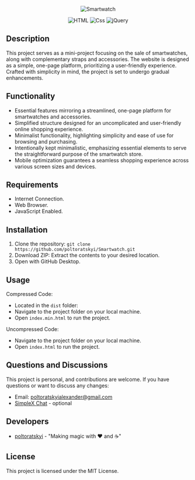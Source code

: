 <p align="center">
      <img src="https://i.ibb.co/xDdRkPS/image-2024-02-09-19-30-22.png" alt="Smartwatch">
</p>

<p align="center">
   <img src="https://img.shields.io/badge/HTML-v5-orange" alt="HTML">
   <img src="https://img.shields.io/badge/CSS-v3-blue" alt="Css">
   <img src="https://img.shields.io/badge/JavaScript-jQuery 3.7.1-yellow" alt="jQuery">
</p>

## Description

This project serves as a mini-project focusing on the sale of smartwatches, along with complementary straps and accessories. The website is designed as a simple, one-page platform, prioritizing a user-friendly experience. Crafted with simplicity in mind, the project is set to undergo gradual enhancements.

## Functionality

- Essential features mirroring a streamlined, one-page platform for smartwatches and accessories.
- Simplified structure designed for an uncomplicated and user-friendly online shopping experience.
- Minimalist functionality, highlighting simplicity and ease of use for browsing and purchasing.
- Intentionally kept minimalistic, emphasizing essential elements to serve the straightforward purpose of the smartwatch store.
- Mobile optimization guarantees a seamless shopping experience across various screen sizes and devices.

## Requirements

- Internet Connection.
- Web Browser.
- JavaScript Enabled.

## Installation

1. Clone the repository: `git clone https://github.com/poltoratskyi/Smartwatch.git`
2. Download ZIP: Extract the contents to your desired location.
3. Open with GitHub Desktop.

## Usage

Compressed Code:

- Located in the `dist` folder:
- Navigate to the project folder on your local machine.
- Open `index.min.html` to run the project.

Uncompressed Code:

- Navigate to the project folder on your local machine.
- Open `index.html` to run the project.

## Questions and Discussions

This project is personal, and contributions are welcome. If you have questions or want to discuss any changes:

- Email: poltoratskyialexander@gmail.com
- [SimpleX Chat](https://simplex.chat/contact#/?v=1-4&smp=smp%3A%2F%2FZKe4uxF4Z_aLJJOEsC-Y6hSkXgQS5-oc442JQGkyP8M%3D%40smp17.simplex.im%2FzBpStVueK_9NcNKGgWWZuAw4EuibJks7%23%2F%3Fv%3D1-2%26dh%3DMCowBQYDK2VuAyEAzFBHs6ZksFf4chVCsrjlbqNb1HoVra57zWxeCdnjMUI%253D%26srv%3Dogtwfxyi3h2h5weftjjpjmxclhb5ugufa5rcyrmg7j4xlch7qsr5nuqd.onion) - optional

## Developers

- [poltoratskyi](https://github.com/poltoratskyi) - "Making magic with ❤️ and ☕"

## License

This project is licensed under the MIT License.
